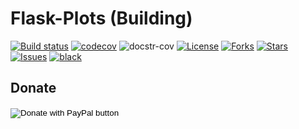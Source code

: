 # Flask-Plots (Building)

[![Build status](https://github.com/juniors90/Flask-Plots/actions/workflows/CI.yml/badge.svg)](https://github.com/juniors90/Flask-Plots/actions)
[![codecov](https://codecov.io/gh/juniors90/Flask-Plots/branch/main/graph/badge.svg?token=3DSLEQIE8A)](https://codecov.io/gh/juniors90/Flask-Plots)
![docstr-cov](https://img.shields.io/endpoint?url=https://jsonbin.org/juniors90/Flask-Plots/badges/docstr-cov)
[![License](https://img.shields.io/github/license/juniors90/Flask-Plots)](https://github.com/juniors90/Flask-Plots/blob/main/LICENSE)
[![Forks](https://img.shields.io/github/forks/juniors90/Flask-Plots)](https://github.com/juniors90/Flask-Plots/network)
[![Stars](https://img.shields.io/github/stars/juniors90/Flask-Plots)](https://github.com/juniors90/Flask-Plots/stargazers)
[![Issues](https://img.shields.io/github/issues/juniors90/Flask-Plots)](https://github.com/juniors90/Flask-Plots/issues)
[![black](https://img.shields.io/badge/code%20style-black-000000.svg)](https://github.com/psf/black)


## Donate

<form action="https://www.paypal.com/donate" method="post" target="_top">
<input type="hidden" name="hosted_button_id" value="LFAQ7E7TJ4HSY" />
<input type="image" src="https://www.paypalobjects.com/en_US/i/btn/btn_donate_SM.gif" border="0" name="submit" title="PayPal - The safer, easier way to pay online!" alt="Donate with PayPal button" />
<img alt="" border="0" src="https://www.paypal.com/en_AR/i/scr/pixel.gif" width="1" height="1" />
</form>
